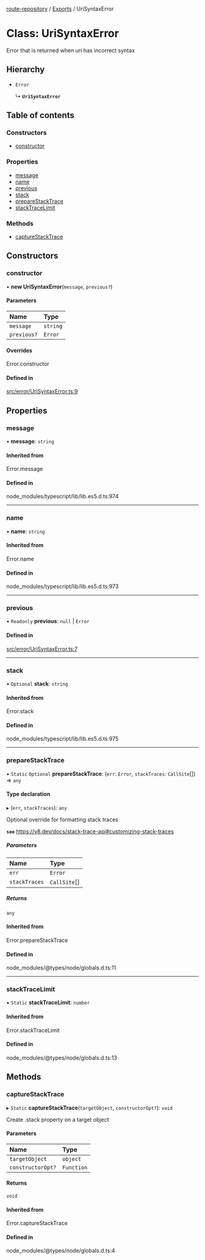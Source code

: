 [route-repository](../README.md) / [Exports](../modules.md) / UriSyntaxError

# Class: UriSyntaxError

Error that is returned when uri has incorrect syntax

## Hierarchy

- `Error`

  ↳ **`UriSyntaxError`**

## Table of contents

### Constructors

- [constructor](UriSyntaxError.md#constructor)

### Properties

- [message](UriSyntaxError.md#message)
- [name](UriSyntaxError.md#name)
- [previous](UriSyntaxError.md#previous)
- [stack](UriSyntaxError.md#stack)
- [prepareStackTrace](UriSyntaxError.md#preparestacktrace)
- [stackTraceLimit](UriSyntaxError.md#stacktracelimit)

### Methods

- [captureStackTrace](UriSyntaxError.md#capturestacktrace)

## Constructors

### constructor

• **new UriSyntaxError**(`message`, `previous?`)

#### Parameters

| Name | Type |
| :------ | :------ |
| `message` | `string` |
| `previous?` | `Error` |

#### Overrides

Error.constructor

#### Defined in

[src/error/UriSyntaxError.ts:9](https://github.com/nonetallt/front-to-back-router/blob/7fcdd9c/src/error/UriSyntaxError.ts#L9)

## Properties

### message

• **message**: `string`

#### Inherited from

Error.message

#### Defined in

node_modules/typescript/lib/lib.es5.d.ts:974

___

### name

• **name**: `string`

#### Inherited from

Error.name

#### Defined in

node_modules/typescript/lib/lib.es5.d.ts:973

___

### previous

• `Readonly` **previous**: ``null`` \| `Error`

#### Defined in

[src/error/UriSyntaxError.ts:7](https://github.com/nonetallt/front-to-back-router/blob/7fcdd9c/src/error/UriSyntaxError.ts#L7)

___

### stack

• `Optional` **stack**: `string`

#### Inherited from

Error.stack

#### Defined in

node_modules/typescript/lib/lib.es5.d.ts:975

___

### prepareStackTrace

▪ `Static` `Optional` **prepareStackTrace**: (`err`: `Error`, `stackTraces`: `CallSite`[]) => `any`

#### Type declaration

▸ (`err`, `stackTraces`): `any`

Optional override for formatting stack traces

**`see`** https://v8.dev/docs/stack-trace-api#customizing-stack-traces

##### Parameters

| Name | Type |
| :------ | :------ |
| `err` | `Error` |
| `stackTraces` | `CallSite`[] |

##### Returns

`any`

#### Inherited from

Error.prepareStackTrace

#### Defined in

node_modules/@types/node/globals.d.ts:11

___

### stackTraceLimit

▪ `Static` **stackTraceLimit**: `number`

#### Inherited from

Error.stackTraceLimit

#### Defined in

node_modules/@types/node/globals.d.ts:13

## Methods

### captureStackTrace

▸ `Static` **captureStackTrace**(`targetObject`, `constructorOpt?`): `void`

Create .stack property on a target object

#### Parameters

| Name | Type |
| :------ | :------ |
| `targetObject` | `object` |
| `constructorOpt?` | `Function` |

#### Returns

`void`

#### Inherited from

Error.captureStackTrace

#### Defined in

node_modules/@types/node/globals.d.ts:4
